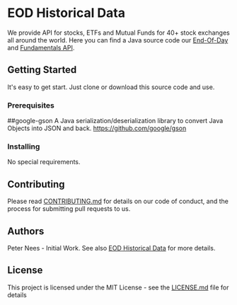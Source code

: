 # EOD Historical Data

We provide API for stocks, ETFs and Mutual Funds for 40+ stock exchanges all around the world.
Here you can find a Java source code our [End-Of-Day](https://eodhistoricaldata.com/knowledgebase/api-for-historical-data-and-volumes/) and [Fundamentals API](https://eodhistoricaldata.com/knowledgebase/stock-etfs-fundamental-data-feeds/).

## Getting Started

It's easy to get start. Just clone or download this source code and use.

### Prerequisites

##google-gson
A Java serialization/deserialization library to convert Java Objects into JSON and back.
https://github.com/google/gson

### Installing

No special requirements.


## Contributing

Please read [CONTRIBUTING.md](https://gist.github.com/PurpleBooth/b24679402957c63ec426) for details on our code of conduct, and the process for submitting pull requests to us.

## Authors

Peter Nees - Initial Work.
See also [EOD Historical Data](https://eodhistoricaldata.com/) for more details.


## License

This project is licensed under the MIT License - see the [LICENSE.md](LICENSE.md) file for details

